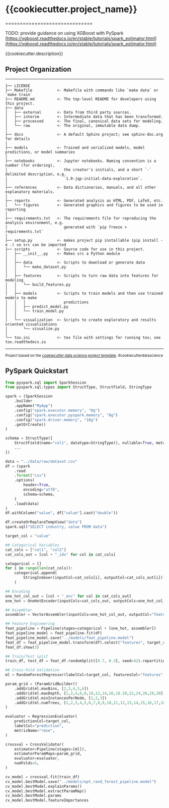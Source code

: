 # {{cookiecutter.project_name}}

==============================

TODO: provide guidance on using XGBoost with PySpark
[https://xgboost.readthedocs.io/en/stable/tutorials/spark_estimator.html](https://xgboost.readthedocs.io/en/stable/tutorials/spark_estimator.html)

{{cookiecutter.description}}

## Project Organization

------------

    ├── LICENSE
    ├── Makefile           <- Makefile with commands like `make data` or `make train`
    ├── README.md          <- The top-level README for developers using this project.
    ├── data
    │   ├── external       <- Data from third party sources.
    │   ├── interim        <- Intermediate data that has been transformed.
    │   ├── processed      <- The final, canonical data sets for modeling.
    │   └── raw            <- The original, immutable data dump.
    │
    ├── docs               <- A default Sphinx project; see sphinx-doc.org for details
    │
    ├── models             <- Trained and serialized models, model predictions, or model summaries
    │
    ├── notebooks          <- Jupyter notebooks. Naming convention is a number (for ordering),
    │                         the creator's initials, and a short `-` delimited description, e.g.
    │                         `1.0-jqp-initial-data-exploration`.
    │
    ├── references         <- Data dictionaries, manuals, and all other explanatory materials.
    │
    ├── reports            <- Generated analysis as HTML, PDF, LaTeX, etc.
    │   └── figures        <- Generated graphics and figures to be used in reporting
    │
    ├── requirements.txt   <- The requirements file for reproducing the analysis environment, e.g.
    │                         generated with `pip freeze > requirements.txt`
    │
    ├── setup.py           <- makes project pip installable (pip install -e .) so src can be imported
    ├── scripts            <- Source code for use in this project.
    │   ├── __init__.py    <- Makes src a Python module
    │   │
    │   ├── data           <- Scripts to download or generate data
    │   │   └── make_dataset.py
    │   │
    │   ├── features       <- Scripts to turn raw data into features for modeling
    │   │   └── build_features.py
    │   │
    │   ├── models         <- Scripts to train models and then use trained models to make
    │   │   │                 predictions
    │   │   ├── predict_model.py
    │   │   └── train_model.py
    │   │
    │   └── visualization  <- Scripts to create exploratory and results oriented visualizations
    │       └── visualize.py
    │
    └── tox.ini            <- tox file with settings for running tox; see tox.readthedocs.io

--------

<p><small>Project based on the <a target="_blank" href="https://drivendata.github.io/cookiecutter-data-science/">cookiecutter data science project template</a>. #cookiecutterdatascience</small></p>

## PySpark Quickstart

```python
from pyspark.sql import SparkSession
from pyspark.sql.types import StructType, StructField, StringType

spark = (SparkSession
    .builder
    .appName("MyApp")
    .config("spark.executor.memory", "8g")
    .config("spark.executor.pyspark.memory", "8g")
    .config("spark.driver.memory", "16g")
    .getOrCreate()
)

schema = StructType([
    StructField(name="col1", datatype=StringType(), nullable=True, metadata=None),
    ...
])

data = "../data/raw/dataset.csv"
df = (spark
    .read
    .format("csv")
    .options(
        header=True,
        encoding="utf8",
        schema=schema,
    )
    .load(data)
)
df.withColumn("value", df["value"].cast("double"))

df.createOrReplaceTempView("data")
spark.sql("SELECT industry, value FROM data")

target_col = "value"

## Categorical Variables
cat_cols = ["col1", "col2"]
cat_cols_out = [col + "_idx" for col in cat_cols]

categorical = []
for i in range(len(cat_cols)):
    categorical.append(
        StringIndexer(inputCol=cat_cols[i], outputCol=cat_cols_out[i])
    )

## Encoding
one_hot_col_out = [col + "_enc" for col in cat_cols_out]
one_hot = OneHotEncoder(inputCols=cat_cols_out, outputCols=one_hot_col_out)

## Assembler
assembler = VectorAssembler(inputCols=one_hot_col_out, outputCol="features")

## Feature Engineering
feat_pipeline = Pipeline(stages=categorical + [one_hot, assembler])
feat_pipeline_model = feat_pipeline.fit(df)
feat_pipeline_model.save("../models/feat_pipeline.model")
feat_df = feat_pipeline_model.transform(df).select("features", target_col)
feat_df.show(3)

## Train/Test split
train_df, test_df = feat_df.randomSplit([0.7, 0.3], seed=42).repartition(48)

## Cross-Fold Validation
ml = RandomForestRegressor(labelCol=target_col, featuresCol="features", seed=42)

param_grid = (ParamGridBuilder()
    .addGrid(ml.maxBins, [2,3,4,5,6])
    .addGrid(ml.maxDepth, [1,2,4,6,8,10,12,14,16,18.20,22,24,26,28,30])
    .addGrid(ml.minInstancesPerNode, [1,2,3])
    .addGrid(ml.numTrees, [1,2,3,4,5,6,7,8,9,10,11,12,13,14,15,16,17,18,19,20])
)

evaluator = RegressionEvaluator(
    predictionCol=target_col,
    labelCol="prediction",
    metricName="rmse",
)

crossval = CrossValidator(
    estimator=Pipeline(stages=[ml]),
    estimatorParamMaps=param_grid,
    evaluator=evaluator,
    numFolds=5,
)

cv_model = crossval.fit(train_df)
cv_model.bestModel.save("../models/opt_rand_forest_pipeline.model")
cv_model.bestModel.explainParams()
cv_model.bestModel.extractParamMap()
cv_model.bestModel.params
cv_model.bestModel.featureImportances
```
